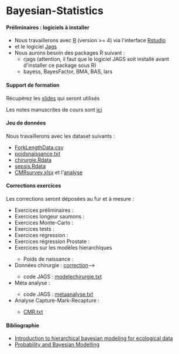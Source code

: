 # Bayesian-Statistics

<h4>Préliminaires : logiciels à installer</h4>
        <p>
        <ul>
            <li>Nous travaillerons avec <a href="https://www.r-project.org" target="new">R</a> (version >= 4) via l'interface <a href="https://www.rstudio.com/products/rstudio/download/" target="new">Rstudio</a></li>
            <li>et le logiciel <a href="http://sourceforge.net/projects/mcmc-jags/" target="new">Jags</a></li>
            <li>Nous aurons besoin des packages R suivant :
            <ul>
              <li>rjags (attention, il faut que le logiciel JAGS soit installé avant d'installer ce package sous R)</li>
              <li>bayess, BayesFactor, BMA, BAS, lars</li>
            </ul>
        </ul>
        </p>

<h4>Support de formation</h4>
        <p>Récupérez les <a href="Statistique-Bayesienne.pdf" target="new">slides</a> qui seront utilisés<!--, et la <a href="Statistique-Bayesienne-annoté.pdf" target="new">version annotée</a> pendant la formation --></p>
        <p>Les notes manuscrites de cours sont <a href="2023-05-NotesFormationStatBayes.pdf" target="new">ici</a></p>
<h4>Jeu de donn&eacute;es</h4>
        <p>Nous travaillerons avec les dataset suivants :
        <ul>
            <li><a href="ForkLengthData.csv">ForkLengthData.csv</a></li>
            <li><a href="poidsnaissance.txt">poidsnaissance.txt</a></li>
            <li><a href="chirurgie.Rdata">chirurgie.Rdata</a></li>
            <li><a href="sepsis.Rdata">sepsis.Rdata</a></li>
            <li><a href="CMRsurvey.xlsx">CMRsurvey.xlsx</a> et l'<a href="CMRsurvey-Analysis.pdf">analyse </a></li>
        </ul>
        </p>
<h4>Corrections exercices</h4>
        <p> Les corrections seront déposées au fur et à mesure :
        <ul>
           <li>Exercices préliminaires :  <!--<a href="Exercices-Prelim.pdf" target="new">correction</a>--></li>
           <li>Exercices longeur saumons : <!--<a href="Exercices-Poissons.pdf" target="new">correction</a>--> </li>
           <li>Exercices Monte-Carlo : <!--<a href="Exercices-MonteCarlo.pdf" target="new">correction</a>--></li>
           <li>Exercices tests :  <!--<a href="Exercices-Tests.pdf" target="new">correction</a>--></li>
           <li>Exercices régression : <!--<a href="Exercices-Regression.pdf" target="new">correction</a>--> </li>
           <li>Exercices régression Prostate :  <!--<a href="Exercices-Prostate.pdf" target="new">correction</a>--></li>
          <li>Exercices sur les modèles hierarchiques</li>
           <ul>
              <li>Poids de naissance : <!--<a href="PoidsNaissance.pdf">correction</a></li>
              <ul>
                                          <li>code JAGS : <a href="modelepoidsnaissance.txt">modelepoidsnaissance.txt</a></li>
                                       <!--<li>code JAGS : <a href="modelepoidsnaissance2.txt">modelepoidsnaissance2.txt</a></li>-->
                                      <!-- <li>code JAGS : <a href="modelepoidsnaissance3.txt">modelepoidsnaissance3.txt</a></li>-->
                                       <!--<li>code JAGS : <a href="modelepoidsnaissance4.txt">modelepoidsnaissance4.txt</a></li>-->
                                       <!--<li>code JAGS : <a href="modelepoidsnaissance5.txt">modelepoidsnaissance5.txt</a></li>-->
                                       <!--<li>code JAGS : <a href="modelepoidsnaissance6.txt">modelepoidsnaissance6.txt</a></li>-->
              </ul>
              <li>Données chirurgie : <a href="Chirurgie.pdf">correction</a>--></li>
              <ul>
                                      <li>code JAGS : <a href="modelechirurgie.txt">modelechirurgie.txt</a></li>
                                      <!--<li>code JAGS : <a href="modelechirurgie2.txt">modelechirurgie2.txt</a></li>-->
                                      <!--<li>code JAGS : <a href="modelechirurgie3.txt">modelechirurgie3.txt</a></li>-->
              </ul>
              <li>Méta analyse : <!--<a href="MetaAnalyse.pdf">correction</a>--></li>
              <ul>
                                      <li>code JAGS : <a href="metaanalyse.txt">metaanalyse.txt</a></li>
                                      <!--<li>code JAGS : <a href="metaanalyse2.txt">metaanalyse2.txt</a></li>-->
              </ul>
              <li>Analyse Capture-Mark-Recapture : <!--<a href="capture-mark-recapture.pdf">correction</a>--></li>
              <ul>
                                      <li><a href="CMR.txt">CMR.txt</a></li>
              </ul>
           </ul>
        </ul>
        </p>
        
                    
<h4>Bibliographie</h4>
          <p>
          <ul>
           <li><a href="http://sirs.agrocampus-ouest.fr/bayes_V2/index.html" target="new">Introduction to hierarchical bayesian modeling for ecological data</a></li>
             <li><a href="https://bayesball.github.io/BOOK/probability-a-measurement-of-uncertainty.html" target="new">Probability and Bayesian Modelling</a></li>
             </ul>
            </p>
